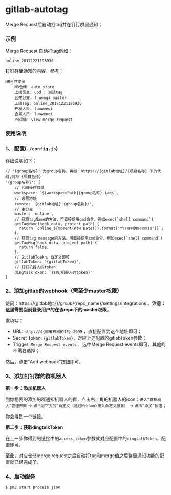 # gitlab-autotag

Merge Request后自动打tag并在钉钉群里通知；

### 示例

Merge Request 自动打tag例如：
```
online_20171221195930
```

钉钉群里通知的内容，参考：
```
MR合并提示
    MR仓储: auto_store
    上线信息: upd : 测试tag
    合并分支: f_wenqi_master
    上线Tag: online_20171221195930
    开发人员: luowenqi
    合并人员: luowenqi
    PR详情: view merge request
```

### 使用说明

### 1、 配置(`./config.js`)

详细说明如下：

```
// '{group名称}' 为group名称，再如：https://{gitlab地址}/{项目名称} 下的代码,则为'{项目名称}'
'{group名称}': {
    // 代码操作目录
    workspace: `${workspacePath}{group名称}-tags`,
    // 远程地址
    remote: '{gitlab地址}:{group名称}/',
    // 主分支
    master: 'online',
    // 获取tagName的方法，可直接使用cmd命令，例如exec(`shell command`)
    getTagName(hook_data, project_path) {
      return `online_${moment(new Date()).format('YYYYMMDDHHmmss')}`;
    },
    // 获取tag message的方法，可直接使用cmd命令，例如exec(`shell command`)
    getTagMsg(hook_data, project_path) {
      return false;
    },
    // GitlabToekn，自定义即可
    gitlabToken: '{gitlabToken}',
    // 钉钉机器人的token
    dingtalkToken: '{钉钉机器人的token}'
}
```

### 2、添加gitlab的webhook（需至少master权限）

访问：https://{gitlab地址}/${group}/${repo_name}/settings/integrations 。**注意：这里需要当前登录用户的在该repo下的master权限**。

需填写：
- URL: `http://${部署机器的IP}:2999` ，直接配置为这个地址即可；
- Secret Token: `{gitlabToken}`，对应上述配置的gitlabToken参数；
- Trigger: `Merge Request events` ，选中Merge Request events即可，其他的不需要选择；

然后，点击“Add webhook”按钮即可。

### 3、添加钉钉群的群机器人

**第一步：添加机器人** 

到你想要的添加的群通知机器人的群，点击右上角的机器人的icon：`进入“群机器人”管理界面` → `点击最下方的“自定义（通过Webhook接入自定义服务）` → `点击“添加”按钮`；

你会得到一个链接。

**第二步：获取dingtalkToken**

在上一步你得到的链接中的`access_token`参数就对应配置中的`dingtalkToken`，配置即可。


至此，对应仓储merge request之后自动打tag和merge值之后群里通知功能的配置就已经完成了。

### 4、启动服务

```
$ pm2 start process.json
```
